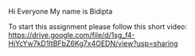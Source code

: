 Hi Everyone My name is Bidipta

To start this assignment please follow this short video: https://drive.google.com/file/d/1sg_f4-HiYcYw7kD1ItBFbZ6Kg7x4OEDN/view?usp=sharing